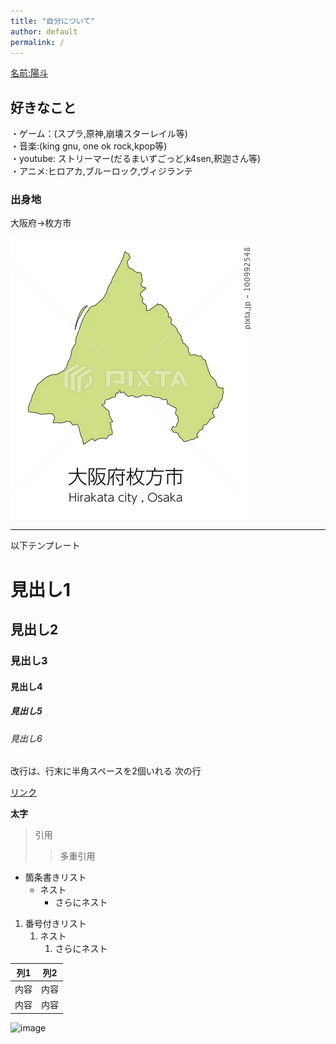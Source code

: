```yaml
---
title: "自分について"
author: default
permalink: /
---
```


<ins>名前:陽斗</ins>


## 好きなこと

・ゲーム：(スプラ,原神,崩壊スターレイル等)  
・音楽:(king gnu, one ok rock,kpop等)  
・youtube: ストリーマー(だるまいずごっど,k4sen,釈迦さん等)  
・アニメ:ヒロアカ,ブルーロック,ヴィジランテ

### 出身地
大阪府→枚方市

![image](../assets/images/hirakata.png)



---

以下テンプレート

# 見出し1
## 見出し2
### 見出し3
#### 見出し4
##### 見出し5
###### 見出し6

改行は、行末に半角スペースを2個いれる
次の行

[リンク](https://www.google.co.jp/)

**太字**

> 引用
>> 多重引用


- 箇条書きリスト
  - ネスト
    - さらにネスト


1. 番号付きリスト
   1. ネスト
      1. さらにネスト


| 列1  | 列2  |
|-----|-----|
| 内容  | 内容  |
| 内容  | 内容  |

![image](/GHPages_WebSite/assets/images/logo-150.png)
